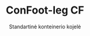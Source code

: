 ---
title: "ConFoot-leg CF"
subtitle: "Standartinė konteinerio kojelė"
mainImage: "/images/products/confoot-leg-cf-main.jpg"
gallery:
  - "/images/products/confoot-leg-cf-1.jpg"
  - "/images/products/confoot-leg-cf-2.jpg"
  - "/images/products/confoot-leg-cf-3.jpg"
shortDescription: "ConFoot-leg CF yra mūsų standartinis konteinerio kojelis, kuris sumažina konteinerių perkėlimo ir iškrovimo laiką, leidžiant konteineriams būti paliktiems laukiant iškrovimo, todėl vairuotojai neprivalo laukti."
technicalDescription: "CF modelis leidžia konteinerius naudoti kaip papildomą saugyklą, tuo pačiu išlikdamas pasirengusiam būti perkeltam bet kuriuo metu – tiesiog užvažiuokite priekabą po konteineriu ir kelionė tęsiasi."
videoID: "C2KwnEb-npU"
specifications:
  - name: "Svoris"
    value: "24 kg už kojelę"
  - name: "Krovos talpa"
    value: "34 tonnos"
  - name: "Reguliavimo diapazonas"
    value: "1,043 mm iki 1,448 mm"
  - name: "Medžiaga"
    value: "Aukštos kokybės plienas"
price: "3.600 EUR"
priceVAT: "4.356 EUR"
pricingNotes: "Galimos kiekio nuolaidos. Susisiekite su mumis dėl detalių."
buyLink: "/contact"
howToUse: |
  1. Pritvirtinkite CF kojelę prie konteinerio kampinių liejinių
  2. Suaktyvinkite užrakinimo mechanizmą
  3. Reguliuokite aukštį, jei reikia, intervale nuo 1,043 mm iki 1,448 mm
  4. Pakartokite visiems reikiamiems kampams
  5. Nuleiskite priekabą ir išvažiuokite, palikdami konteinerį ant kojelių
benefits:
  - title: "Laiko taupymas"
    description: "Sumažina konteinerių perkėlimo ir iškrovimo laiką, nes konteineriai gali likti laukiant iškrovimo."
  - title: "Vairuotojų efektyvumas"
    description: "Vairuotojams nereikia laukti iškrovimo metu, atlaisvinant juos kitoms užduotims."
  - title: "Papildoma saugykla"
    description: "Konteineriai gali būti naudojami kaip papildoma saugykla, kai nėra transportavimo metu."
  - title: "Visada pasirengta judėti"
    description: "Konteineriai visuomet yra pasirengę būti perkeliami – tiesiog užvažiuokite priekabą po konteineriu, ir kelionė tęsiasi."
  - title: "Universalios taikymo sritys"
    description: "Tinka bendram naudojimui, saugojimui, tankiniams konteineriams ir įvairioms pramonės šakoms."
  - title: "Išlaidų optimizavimas"
    description: "Optimizuoja išlaidas ir laiko panaudojimą, racionalizuojant transporto ir saugojimo veiklą."
articleContent: |
  ## Kas yra ConFoot-leg CF?

  ConFoot-leg CF yra standartinis konteinerio kojelio modelis, sukurtas optimizuoti transporto, saugojimo ir logistikos operacijas. Šis universalus sprendimas sumažina konteinerių perkėlimo ir iškrovimo laiką, leidžiant konteineriams palikti laukiant iškrovimo, todėl vairuotojai neturi laukti. CF modelis paverčia konteinerius lanksčiais saugojimo vienetais, kurie visuomet yra pasirengę būti perkeliami, kai tik to reikia.

  ## Pagrindiniai privalumai transporto ir logistikos srityse

  ConFoot-leg CF suteikia reikšmingų veiklos pranašumų įmonėms, veikiančioms konteinerių transporto ir logistikos srityje. Leidžiant konteineriams būti paliktiems ant kojelių laukiant iškrovimo, galima optimizuoti vairuotojų darbo laiką ir parkų naudojimą. Vairuotojai gali pristatyti konteinerius ir iš karto tęsti kitą užduotį, taip pašalinant brangius laukimo periodus krovimo ir iškrovimo operacijų metu.

  Be to, konteineriai, aprūpinti CF kojeliais, gali tarnauti kaip vertinga papildoma saugykla, kai nėra transportavimo metu. Jie visuomet yra pasirengę būti perkeliami – tiesiog užvažiuokite priekabą po konteineriu, ir kelionė tęsiasi. Ši universalumo savybė daro CF idealų sprendimą įmonėms, siekiančioms padidinti logistikos efektyvumą ir saugojimo pajėgumą.

  ## Kaip tai veikia

  ConFoot-leg CF saugiai tvirtinama prie konteinerio kampinių liejinių, užtikrinant stabilų palaikymą, kai konteineris yra pasiruošęs krovimui, iškrovimui ar saugojimui. Kojelės turi reguliavimo diapazoną nuo 1,043 mm iki 1,448 mm, leidžiant jas pritaikyti įvairiomis eksploatacinėmis sąlygomis. Kiekviena kojelė sveria 24 kg, kas leidžia operatoriams jas patogiai tvarkyti, o sistema suteikia reikšmingą krovos talpą – 34 tonnas.

  Montavimo procesas yra paprastas:
  1. Pritvirtinkite CF kojeles prie konteinerio kampinių liejinių
  2. Suaktyvinkite užrakinimo mechanizmą, kad kojelės būtų tvirtai pritvirtintos
  3. Reguliuokite aukštį pagal savo specifinius poreikius
  4. Nuleiskite priekabą ir išvažiuokite, palikdami konteinerį saugiai atramą ant kojelių

  Kai ateis laikas perkeli konteinerį, tiesiog užvažiuokite priekabą po juo, pritvirtinkite konteinerį prie priekabos, nuimkite kojeles ir tęskite kelionę.

  ## ConFoot-leg CF panaudojimo sritys

  ### Transporto įmonės

  Transporto įmonės žymiai pasinaudoja CF gebėjimu optimizuoti parkų naudojimą. Vairuotojai gali pristatyti konteinerius klientų vietose ir iš karto tęsti kitą užduotį, o ne laukti krovimo/iškrovimo operacijų metu. Šis efektyvumas gali žymiai padidinti esamų priekabų parkų produktyvumą ir sumažinti veiklos sąnaudas.

  ### Sandėliavimas ir distribucija

  Sandėliavimo ir distribucijos operacijoms CF suteikia vertingą lankstumą valdant konteinerių srautus. Konteineriai gali būti išdėstyti laikinose saugojimo zonose ant kojelių, sukuriant papildomą atsargą piko metu. Tokiu būdu sumažėja susispringimas krovinių pakrovimo zonose ir leidžiamas efektyvesnis krovimo bei iškrovimo operacijų tvarkaraštis.

  ### Gamybos įstaigos

  Gamybos įstaigos gali naudoti konteinerius, aprūpintus CF kojeliais, kaip lanksčią papildomą saugyklą žaliavoms ar gaminiams. Išdėstant konteinerius arti gamybos zonų, medžiagos bus lengvai pasiekiamos pagal poreikį, taip sumažinant tvarkymo sąnaudas ir gerinant gamybos efektyvumą.

  ### Mažmeninė prekyba

  Mažmeninės įmonės gali panaudoti CF kojeles sezono saugojimo sprendimams, kai konteineriai yra išdėstyti strategiškai patogiose vietose, palaikant atsargų valdymą piko metu. Šis sprendimas suteikia ekonomišką papildomą talpą be poreikio nuolat plėsti objektus.

  ## Techniniai duomenys

  - **Krovos talpa**: 34 tonnos
  - **Svoris**: 24 kg už kojelę
  - **Reguliavimo diapazonas**: 1,043 mm iki 1,448 mm
  - **Medžiaga**: Aukštos kokybės plienas su patvaria danga
  - **Suderinamumas**: Standartiniai konteinerių kampinių liejinių elementai

  ConFoot-leg CF yra praktiškas sprendimas, skirtas optimizuoti transporto ir saugojimo veiklą, siūlant įmonėms būdą sumažinti sąnaudas bei laiko sąnaudas. Leidžiant konteineriams likti laukiantiems iškrovimo ir būti naudojami kaip papildoma saugykla, CF padeda pasiekti didesnį efektyvumą ir lankstumą konteinerių tvarkymo operacijose.
---